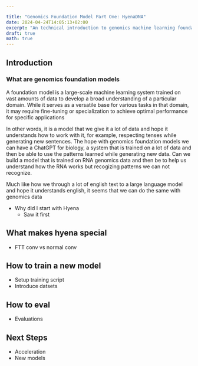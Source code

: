 ```yaml
---

title: "Genomics Foundation Model Part One: HyenaDNA"
date: 2024-04-24T14:05:13+02:00
excerpt: "An technical introduction to genomics machine learning foundation models."
draft: true
math: true
---
```


## Introduction
###  What are genomics foundation models


A foundation model is a large-scale machine learning system trained on vast amounts of data to develop a broad understanding of a particular domain.
While it serves as a versatile base for various tasks in that domain,
it may require fine-tuning or specialization to achieve optimal performance for specific applications


In other words, it is a model that we give it a lot of data and hope it understands how to work with it, for example, respecting tenses while generating
new sentences. The hope with genomics foundation models we can have a ChatGPT for biology, a system that is trained on a lot of data and then be able to use the patterns learned while generating new data. Can we build a model that is trained on RNA genomics data and then be to help us understand how the RNA works but recogizing patterns we can not recognize.



Much like how we through a lot of english text to a large language model and hope it understands english, it seems that
we can do the same with genomics data












- Why did I start with Hyena
	- Saw it first
## What makes hyena special
- FTT conv vs normal conv

## How to train a new model
- Setup training script
- Introduce datsets
## How to eval
- Evaluations
## Next Steps
- Acceleration
- New models

